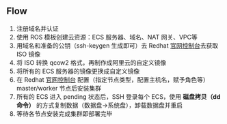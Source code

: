 ## Flow

1. 注册域名并认证
2. 使用 ROS 模板创建云资源：ECS 服务器、域名、NAT 网关、VPC等
3. 用域名和准备的公钥（ssh-keygen 生成即可）去 Redhat [官网控制台](consol.redhat.com)去获取 ISO 镜像
4. 将 ISO 转换 qcow2 格式，再制作成阿里云的自定义镜像
5. 将所有的 ECS 服务器的镜像更换成自定义镜像
6. 在 Redhat [官网控制台](consol.redhat.com) 配置（指定节点类型，配置主机名，赋予角色等） master/worker 节点后安装集群
7. 所有的 ECS 进入 pending 状态后，SSH 登录每个 ECS，使用 **磁盘拷贝（dd 命令）** 的方式复制数据（数据盘->系统盘），卸载数据盘并重启
8. 等待各节点安装完成集群即部署完毕
